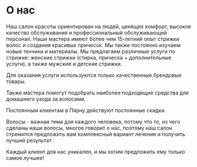 # О нас

<script>alert("XSS is allowed! Sanitize MD-to-HTML processing!");</script>

Наш салон красоты ориентирован на людей, ценящих комфорт, высокое качество обслуживания и профессиональный обслуживающий персонал. Наши мастера имеют более чем 15-летний опыт стрижки волос и создания красивых причесок. Мы также постоянно изучаем новые техники и материалы. Мы предлагаем различные услуги по стрижке: женские стрижки (стирка, прическа + дополнительные услуги), а также мужские и детские стрижки.

Для оказания услуги используются только качественные брендовые товары.

Также мастера помогут подобрать наиболее подходящие средства для домашнего ухода за волосами.

Постоянным клиентам в Пярну действуют постоянные скидки.

Волосы - важная тема для каждого человека, потому что то, из чего сделаны наши волосы, многое говорит о нас, поэтому наш салон стремится предложить вам комплексный вариант лечения и получить лучший результат.

Каждый клиент для нас уникален, и мы хотим предложить ему только самое лучшее!
